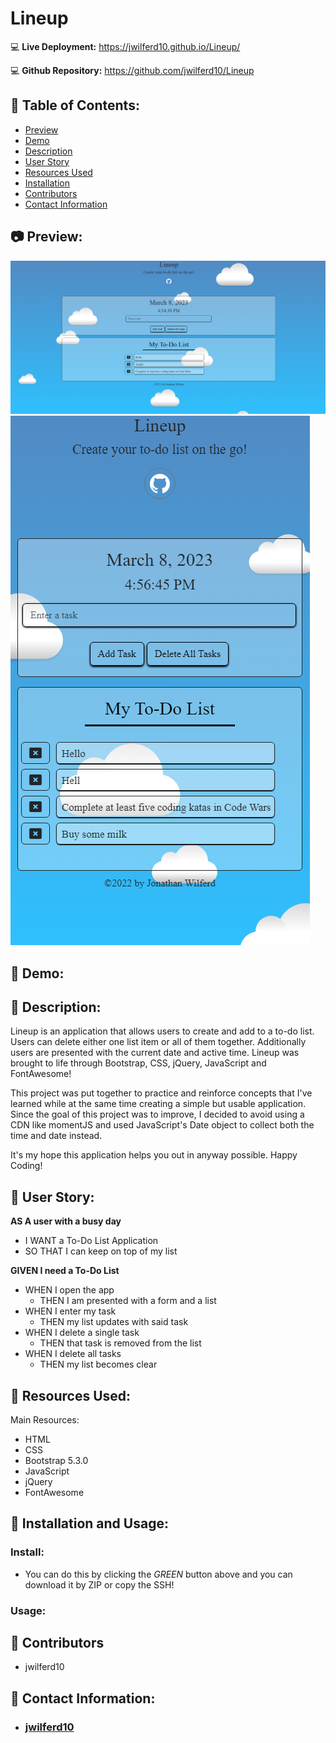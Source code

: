 # Lineup

:computer: **Live Deployment:** https://jwilferd10.github.io/Lineup/

:computer: **Github Repository:** https://github.com/jwilferd10/Lineup

## :open_file_folder: Table of Contents:
  - [Preview](#camera-preview)
  - [Demo](#movie_camera-demo)
  - [Description](#wave-description)
  - [User Story](#book-user-story)
  - [Resources Used](#floppy_disk-resources-used)
  - [Installation](#minidisc-installation-and-usage)
  - [Contributors](#paperclip-contributors)
  - [Contact Information](#e-mail-contact-information)

## :camera: Preview:
<p float="left">
  <img src= "assets/img/LineupDesktop.png"/>
  <img src= "assets/img/LineupMobile480px.png"/>
</p>

## :movie_camera: Demo:


## :wave: Description: 
<p> 
Lineup is an application that allows users to create and add to a to-do list. Users can delete either one list item or all of them together. Additionally users are presented with the current date and active time. Lineup was brought to life through Bootstrap, CSS, jQuery, JavaScript and FontAwesome! 

This project was put together to practice and reinforce concepts that I've learned while at the same time creating a simple but usable application. Since the goal of this project was to improve, I decided to avoid using a CDN like momentJS and used JavaScript's Date object to collect both the time and date instead. 

It's my hope this application helps you out in anyway possible. Happy Coding!

</p>
  
## :book: User Story:
**AS A user with a busy day**
- I WANT a To-Do List Application 
- SO THAT I can keep on top of my list

**GIVEN I need a To-Do List**
- WHEN I open the app
	- THEN I am presented with a form and a list
- WHEN I enter my task
	- THEN my list updates with said task
- WHEN I delete a single task
	- THEN that task is removed from the list
- WHEN I delete all tasks
	- THEN my list becomes clear 

## :floppy_disk: Resources Used:
Main Resources:
- HTML
- CSS
- Bootstrap 5.3.0
- JavaScript
- jQuery
- FontAwesome

## :minidisc: Installation and Usage:
### Install:
- You can do this by clicking the *GREEN* button above and you can download it by ZIP or copy the SSH!
### Usage:


## :paperclip: Contributors

- jwilferd10

## :e-mail: Contact Information:
- ### [jwilferd10](https://github.com/jwilferd10)
